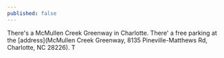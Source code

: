 ```yaml
---
published: false
---
```


There's a McMullen Creek Greenway in Charlotte. There' a free parking at the [address](McMullen Creek Greenway, 8135 Pineville-Matthews Rd, Charlotte, NC 28226).  T